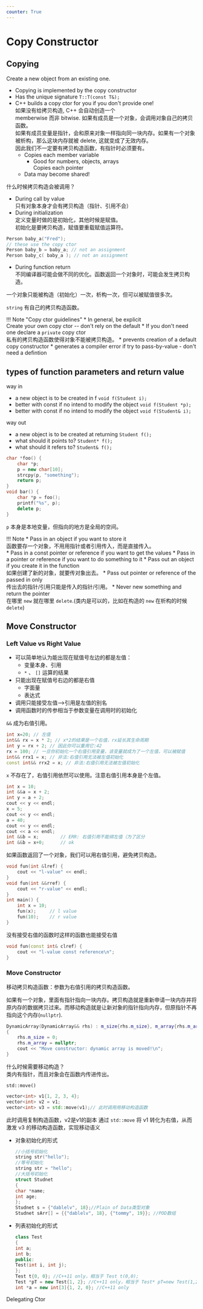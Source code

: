 ```yaml
---
counter: True  
---
```


# Copy Constructor 

## Copying

Create a new object from an existing one.  

* Copying is implemented by the copy constructor  
* Has the unique signature `T::T(const T&);`  
* C++ builds a copy ctor for you if you don't provide one!  
如果没有给拷贝构造, C++ 会自动创造一个  
memberwise 而非 bitwise. 如果有成员是一个对象，会调用对象自己的拷贝函数。  
如果有成员变量是指针，会和原来对象一样指向同一块内存。如果有一个对象被析构，那么这块内存就被 delete, 这就变成了无效内存。  
因此我们不一定要有拷贝构造函数，有指针时必须要有。   
    * Copies each member variable
        * Good for numbers, objects, arrays  
        Copies each pointer
    * Data may become shared!

什么时候拷贝构造会被调用？

* During call by value  
只有对象本身才会有拷贝构造（指针、引用不会）  
* During initialization    
定义变量时做的是初始化，其他时候是赋值。   
初始化是要拷贝构造，赋值要重载赋值运算符。
``` C++
Person baby_a("Fred");
// these use the copy ctor
Person baby_b = baby_a; // not an assignment
Person baby_c( baby_a ); // not an assignment
```
* During function return  
不同编译器可能会做不同的优化。函数返回一个对象时，可能会发生拷贝构造。

一个对象只能被构造（初始化）一次，析构一次，但可以被赋值很多次。  

`string` 有自己的拷贝构造函数。 

!!! Note "Copy ctor guidelines"
    * In general, be explicit  
    Create your own copy ctor -- don't rely on the default
    * If you don't need one declare a `private` copy ctor  
    私有的拷贝构造函数使得对象不能被拷贝构造。
        * prevents creation of a default copy constructor
        * generates a compiler error if try to pass-by-value - don't need a defintion

## types of function parameters and return value

way in

* a new object is to be created in f  `void f(Student i);`  
* better with const if no intend to modify the object  `void f(Student *p);`
* better with const if no intend to modify the object  `void f(Student& i);`

way out

* a new object is to be created at returning  `Student f();`
* what should it points to?  `Student* f();`
* what should it refers to?  `Student& f();`

``` C++
char *foo() {
    char *p;    
    p = new char[10];
    strcpy(p, "something");
    return p;
}
void bar() {
    char *p = foo();
    printf("%s", p);
    delete p;
}
```
`p` 本身是本地变量，但指向的地方是全局的空间。

!!! Note
    * Pass in an object if you want to store it  
    函数要存一个对象，不用用指针或者引用传入，而是直接传入。  
    * Pass in a const pointer or reference if you want to get the values
    * Pass in a pointer or reference if you want to do something to it
    * Pass out an object if you create it in the function  
    如果创建了新的对象，就要传对象出去。
    * Pass out pointer or reference of the passed in only  
    传出去的指针/引用只能是传入的指针/引用。
    * Never new something and return the pointer  
    在哪里 `new` 就在哪里 `delete`.(类内是可以的，比如在构造的 `new` 在析构的时候 `delete`)

## Move Constructor

### Left Value vs Right Value

* 可以简单地认为能出现在赋值号左边的都是左值：
    * 变量本身、引用
    * `*` 、 `[]` 运算的结果
* 只能出现在赋值号右边的都是右值
    * 字⾯量
    * 表达式
* 调用只能接受左值—>引用是左值的别名
* 调用函数时的传参相当于参数变量在调用时的初始化

`&&` 成为右值引用。
``` C++
int x=20; // 左值
int&& rx = x * 2; // x*2的结果是一个右值，rx延长其⽣命周期
int y = rx + 2; // 因此你可以重用它:42
rx = 100; // 一旦你初始化一个右值引用变量，该变量就成为了一个左值，可以被赋值
int&& rrx1 = x; // 非法:右值引用无法被左值初始化
const int&& rrx2 = x; // 非法:右值引用无法被左值初始化
```
`x` 不存在了，右值引用依然可以使用。注意右值引用本身是个左值。
``` C++
int x = 10;
int &&a = x + 2;
int y = a + 2;
cout << y << endl;
x = 5;
cout << y << endl;
a = 40;
cout << y << endl;
cout << a << endl;
int &&b = x;        // ERR: 右值引用不能绑左值（为了区分
int &&b = x+0;      // ok
```
如果函数返回了一个对象，我们可以用右值引用，避免拷贝构造。  

``` C++
void fun(int &lref) {
    cout << "l-value" << endl;
}
void fun(int &&rref) {
    cout << "r-value" << endl;
}
int main() {
    int x = 10;
    fun(x);     // l value
    fun(10);    // r value
}
```

没有接受右值的函数时这样的函数也能接受右值
``` C++
void fun(const int& clref) {
    cout << "l-value const reference\n";
}
```

### Move Constructor

移动拷贝构造函数：参数为右值引用的拷贝构造函数。

如果有一个对象，里面有指针指向一块内存。拷贝构造就是重新申请一块内存并将原内存的数据拷贝过来。而移动构造就是让新对象的指针指向内存，但原指针不再指向这个内存(`nullptr`). 

``` C++
DynamicArray(DynamicArray&& rhs) : m_size{rhs.m_size}, m_array{rhs.m_array}
{
    rhs.m_size = 0;
    rhs.m_array = nullptr;
    cout << "Move constructor: dynamic array is moved!\n";
}
```

什么时候需要移动构造？  
类内有指针，而且对象会在函数内传进传出。    

`std::move()`  
``` C++
vector<int> v1{1, 2, 3, 4};
vector<int> v2 = v1;
vector<int> v3 = std::move(v1);// 此时调用用移动构造函数  
```
此时调用复制构造函数，v2是v1的副本 
通过 `std::move` 将 v1 转化为右值，从⽽激发 v3 的移动构造函数，实现移动语义  
* 对象初始化的形式
    ``` C++
    //小括号初始化
    string str("hello");
    //等号初始化
    string str = "hello";
    //大括号初始化
    struct Studnet
    {
    char *name;
    int age;
    };
    Studnet s = {"dablelv", 18};//Plain of Data类型对象
    Studnet sArr[] = {{"dablelv", 18}, {"tommy", 19}}; //POD数组
    ```
* 列表初始化的形式
    ``` C++
    class Test
    {
    int a;
    int b;
    public:
    Test(int i, int j);
    };
    Test t{0, 0}; //C++11 only，相当于 Test t(0,0);
    Test *pT = new Test{1, 2}; //C++11 only，相当于 Test* pT=new Test(1,2);
    int *a = new int[3]{1, 2, 0}; //C++11 only
    ```

Delegating Ctor